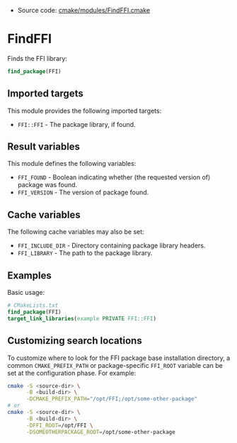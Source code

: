 <!-- This is auto-generated file. -->
* Source code: [cmake/modules/FindFFI.cmake](https://github.com/petk/php-build-system/blob/master/cmake/cmake/modules/FindFFI.cmake)

# FindFFI

Finds the FFI library:

```cmake
find_package(FFI)
```

## Imported targets

This module provides the following imported targets:

* `FFI::FFI` - The package library, if found.

## Result variables

This module defines the following variables:

* `FFI_FOUND` - Boolean indicating whether (the requested version of) package
  was found.
* `FFI_VERSION` - The version of package found.

## Cache variables

The following cache variables may also be set:

* `FFI_INCLUDE_DIR` - Directory containing package library headers.
* `FFI_LIBRARY` - The path to the package library.

## Examples

Basic usage:

```cmake
# CMakeLists.txt
find_package(FFI)
target_link_libraries(example PRIVATE FFI::FFI)
```

## Customizing search locations

To customize where to look for the FFI package base
installation directory, a common `CMAKE_PREFIX_PATH` or
package-specific `FFI_ROOT` variable can be set at
the configuration phase. For example:

```sh
cmake -S <source-dir> \
      -B <build-dir> \
      -DCMAKE_PREFIX_PATH="/opt/FFI;/opt/some-other-package"
# or
cmake -S <source-dir> \
      -B <build-dir> \
      -DFFI_ROOT=/opt/FFI \
      -DSOMEOTHERPACKAGE_ROOT=/opt/some-other-package
```
